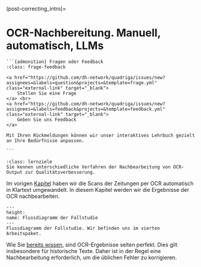 (post-correcting_intro)=
# OCR-Nachbereitung. Manuell, automatisch, LLMs

````{margin}
```{admonition} Fragen oder Feedback 
:class: frage-feedback

<a href="https://github.com/dh-network/quadriga/issues/new?assignees=&labels=question&projects=&template=frage.yml" class="external-link" target="_blank">
    Stellen Sie eine Frage
</a> <br>
<a href="https://github.com/dh-network/quadriga/issues/new?assignees=&labels=feedback&projects=&template=feedback.yml" class="external-link" target="_blank">
    Geben Sie uns Feedback
</a>

Mit Ihren Rückmeldungen können wir unser interaktives Lehrbuch gezielt an Ihre Bedürfnisse anpassen.

```
````
```{admonition} Groblernziel dieses Kapitels
:class: lernziele
Sie kennen unterschiedliche Verfahren der Nachbearbeitung von OCR-Output zur Qualitätsverbesserung.
```

Im vorigen [Kapitel](ocr) haben wir die Scans der Zeitungen per OCR automatisch in Klartext umgewandelt. In diesem Kapitel werden wir die Ergebnisse der OCR nachbearbeiten. 

```{figure} ../assets/images/flow-chart_ocr-postprocessing.jpeg
---
height:
name: Flussdiagramm der Fallstudie
---
Flussdiagramm der Fallstudie. Wir befinden uns im vierten Arbeitspaket.
```

Wie Sie [bereits wissen](../ocr/ocr_ocr-quality), sind OCR-Ergebnisse selten perfekt. Dies gilt insbesondere für historische Texte. Daher ist in der Regel eine Nachbearbeitung erforderlich, um die üblichen Fehler zu korrigieren.
